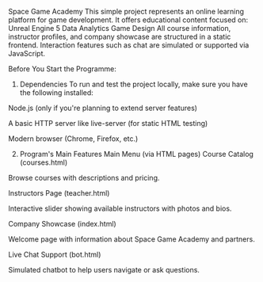 Space Game Academy
This simple project represents an online learning platform for game development.
It offers educational content focused on:
Unreal Engine 5
Data Analytics
Game Design
All course information, instructor profiles, and company showcase are structured in a static frontend. Interaction features such as chat are simulated or supported via JavaScript.

Before You Start the Programme:
1. Dependencies
To run and test the project locally, make sure you have the following installed:

Node.js (only if you're planning to extend server features)

A basic HTTP server like live-server (for static HTML testing)

Modern browser (Chrome, Firefox, etc.)

2. Program's Main Features
Main Menu (via HTML pages)
Course Catalog (courses.html)

Browse courses with descriptions and pricing.

Instructors Page (teacher.html)

Interactive slider showing available instructors with photos and bios.

Company Showcase (index.html)

Welcome page with information about Space Game Academy and partners.

Live Chat Support (bot.html)

Simulated chatbot to help users navigate or ask questions.
